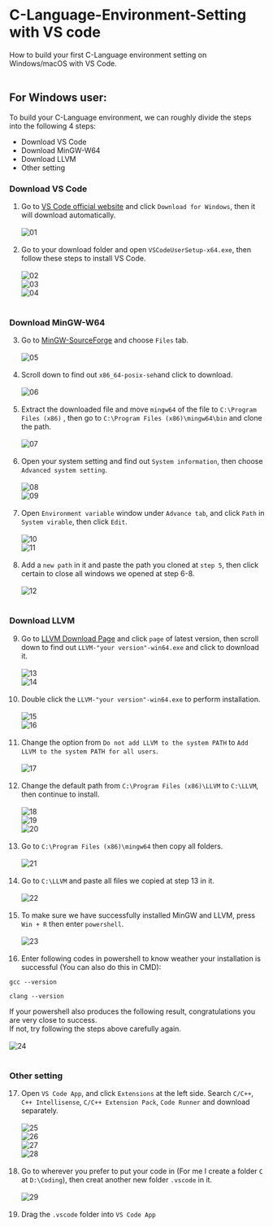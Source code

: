C-Language-Environment-Setting with VS code
====
How to build your first C-Language environment setting on Windows/macOS with VS Code.
<br>
<br>
## For Windows user:
To build your C-Language environment, we can roughly divide the steps into the following 4 steps:
<br>
* Download VS Code
* Download MinGW-W64
* Download LLVM
* Other setting

### Download VS Code
1. Go to [VS Code official website](https://code.visualstudio.com/) and click `Download for Windows`, then it will download automatically. <br><br>
![01](https://user-images.githubusercontent.com/107752584/174463881-7f42e5d6-2df9-4e36-9922-bfe0468876f8.png)<br><br>
2. Go to your download folder and open `VSCodeUserSetup-x64.exe`, then follow these steps to install VS Code. <br><br>
![02](https://user-images.githubusercontent.com/107752584/174464162-2b4cba09-bc6d-4443-8a85-0c4bbcc52e89.png)<br>
![03](https://user-images.githubusercontent.com/107752584/174464229-b8b25934-21e7-4358-8c11-b210e49919cb.png)<br>
![04](https://user-images.githubusercontent.com/107752584/174464253-29a1a987-46e1-46e9-bedb-d373e43a802d.png)<br><br>

### Download MinGW-W64
3. Go to [MinGW-SourceForge](https://sourceforge.net/projects/mingw-w64/) and choose `Files` tab.<br><br>
![05](https://user-images.githubusercontent.com/107752584/174464780-5905f2ad-04dc-4262-96bb-ec4ea4e2234e.png)<br><br>
4. Scroll down to find out `x86_64-posix-seh`and click to download. <br><br>
![06](https://user-images.githubusercontent.com/107752584/174464832-67556881-760b-4ec2-8067-13b9aea62342.png)<br><br>
5. Extract the downloaded file and move `mingw64` of the file to `C:\Program Files (x86)` , then go to `C:\Program Files (x86)\mingw64\bin` and clone the path.<br><br>
![07](https://user-images.githubusercontent.com/107752584/174466273-81295689-e5d2-42d4-9121-d22d7574c62d.png)<br><br>
6. Open your system setting and find out `System information`, then choose `Advanced system setting`.<br><br>
![08](https://user-images.githubusercontent.com/107752584/174465960-bd202336-bb06-4079-93c1-de88edaf39af.png)<br>
![09](https://user-images.githubusercontent.com/107752584/174465966-a7c6f61e-114d-4b2d-b2f2-db2b9332ee97.png)<br><br>
7. Open `Environment variable` window under `Advance tab`, and click `Path` in `System virable`, then click `Edit`.<br><br>
![10](https://user-images.githubusercontent.com/107752584/174465968-9c10e7b6-8bbe-407f-9743-75b80c5b9fd1.png)<br>
![11](https://user-images.githubusercontent.com/107752584/174465970-e6952632-b182-48d4-842f-f9dbd1b2e5c5.png)<br><br>
8. Add a `new path` in it and paste the path you cloned at `step 5`, then click certain to close all windows we opened at step 6-8.<br><br>
![12](https://user-images.githubusercontent.com/107752584/174465971-41f4d341-497c-4a81-946d-505cf05c68bc.png)<br><br>

### Download LLVM
9. Go to [LLVM Download Page](https://releases.llvm.org/download.html) and click `page` of latest version, then scroll down to find out `LLVM-"your version"-win64.exe` and click to download it.<br><br>
![13](https://user-images.githubusercontent.com/107752584/174466633-b32c6d11-6e65-40ae-9a25-7da0168f09cb.png)<br>
![14](https://user-images.githubusercontent.com/107752584/174466634-2c7f0e60-9914-4ec5-983f-554338b8748c.png)<br><br>
10. Double click the `LLVM-"your version"-win64.exe` to perform installation.<br><br>
![15](https://user-images.githubusercontent.com/107752584/174467816-cb62a84e-ec06-49a4-afa2-0762f047c070.png)<br>
![16](https://user-images.githubusercontent.com/107752584/174467817-e7743470-d961-49d8-9659-2d3bdc884fc6.png)<br><br>
11. Change the option from `Do not add LLVM to the system PATH` to `Add LLVM to the system PATH for all users`.<br><br>
![17](https://user-images.githubusercontent.com/107752584/174467818-b984355f-a7ff-4f94-9a6f-2a358977fd14.png)<br><br>
12. Change the default path from `C:\Program Files (x86)\LLVM` to `C:\LLVM`, then continue to install.<br><br>
![18](https://user-images.githubusercontent.com/107752584/174467819-fb1e8f91-c7a3-488f-b107-ce53c2fe0500.png)<br>
![19](https://user-images.githubusercontent.com/107752584/174467821-9a409130-a410-4d01-a2f1-234869d426df.png)<br>
![20](https://user-images.githubusercontent.com/107752584/174467823-e9d66272-eea1-4a4f-9162-6ee38bd66baf.png)<br><br>
13. Go to `C:\Program Files (x86)\mingw64` then copy all folders.<br><br>
![21](https://user-images.githubusercontent.com/107752584/174468249-8e73111a-ef76-4704-8efb-708cb3f25c38.png)<br><br>
14. Go to `C:\LLVM` and paste all files we copied at step 13 in it.<br><br>
![22](https://user-images.githubusercontent.com/107752584/174468316-30a9278f-3894-4143-91ad-c39015cec698.png)<br><br>
15. To make sure we have successfully installed MinGW and LLVM, press `Win + R` then enter `powershell`.<br><br>
![23](https://user-images.githubusercontent.com/107752584/174468568-b52ac0a6-1a73-49d4-bb32-9d6382bda1b9.png)<br><br>
16. Enter following codes in powershell to know weather your installation is successful (You can also do this in CMD):<br>
```
gcc --version
```
```
clang --version
```
If your powershell also produces the following result, congratulations you are very close to success.<br>
If not, try following the steps above carefully again.<br><br>
![24](https://user-images.githubusercontent.com/107752584/174468839-cfc10853-a3d6-4db8-94c9-b6e2231815b6.png)<br><br>

### Other setting
17. Open `VS Code App`, and click `Extensions` at the left side. Search `C/C++`, `C++ Intellisense`, `C/C++ Extension Pack`, `Code Runner` and download separately.<br><br>
![25](https://user-images.githubusercontent.com/107752584/174469567-21c04861-82f0-4325-a150-47f780bbdb77.png)<br>
![26](https://user-images.githubusercontent.com/107752584/174469568-3c98185d-4461-473b-8253-2a4823774b21.png)<br>
![27](https://user-images.githubusercontent.com/107752584/174469569-39fe66ec-2843-4225-a58f-05c555340d3b.png)<br>
![28](https://user-images.githubusercontent.com/107752584/174469611-da91c529-6a5e-4651-9adf-6355e24e1fc6.png)<br><br>
19. Go to wherever you prefer to put your code in (For me I create a folder `C` at `D:\Coding`), then creat another new folder `.vscode` in it.<br><br>
![29](https://user-images.githubusercontent.com/107752584/174469660-b6c76f6d-f589-479c-bdec-923985f505b5.png)<br><br>
20. Drag the `.vscode` folder into `VS Code App`
